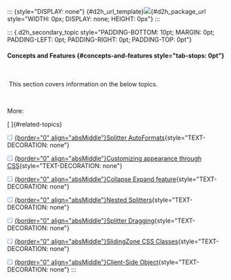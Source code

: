 ::: {style="DISPLAY: none"}
[](ms-xhelp:///?Id=d2h_url_template){#d2h_url_template}![](!package_url!){#d2h_package_url style="WIDTH: 0px; DISPLAY: none; HEIGHT: 0px"}
:::

::: {.d2h_secondary_topic style="PADDING-BOTTOM: 10pt; MARGIN: 0pt; PADDING-LEFT: 0pt; PADDING-RIGHT: 0pt; PADDING-TOP: 0pt"}
#### Concepts and Features {#concepts-and-features style="tab-stops: 0pt"}

 

 This section covers information on the below topics.

 

More:

[ ]{#related-topics}

[![](button.gif){border="0" align="absMiddle"}Splitter AutoFormats](ms-xhelp:///?Id=0385e791-99e6-41ba-b3fe-0faebd70a783){style="TEXT-DECORATION: none"}

[![](button.gif){border="0" align="absMiddle"}Customizing appearance through CSS](ms-xhelp:///?Id=8ff3a8e9-ca9c-4dd8-9ab5-92ff82fd6f32){style="TEXT-DECORATION: none"}

[![](button.gif){border="0" align="absMiddle"}Collapse Expand feature](ms-xhelp:///?Id=4297e0b2-bfcf-4625-b091-b3794da4e670){style="TEXT-DECORATION: none"}

[![](button.gif){border="0" align="absMiddle"}Nested Splitters](ms-xhelp:///?Id=23d674bb-d347-415f-bdbf-bfa31f9f98ce){style="TEXT-DECORATION: none"}

[![](button.gif){border="0" align="absMiddle"}Splitter Dragging](ms-xhelp:///?Id=80968d76-7e92-4d36-81c9-948f8e3331e0){style="TEXT-DECORATION: none"}

[![](button.gif){border="0" align="absMiddle"}SlidingZone CSS Classes](ms-xhelp:///?Id=3939e36b-1d53-4724-bda5-17c8459d11e3){style="TEXT-DECORATION: none"}

[![](button.gif){border="0" align="absMiddle"}Client-Side Object](ms-xhelp:///?Id=4e4dbe80-26ec-45a6-8cc8-a2627e794514){style="TEXT-DECORATION: none"}
:::
